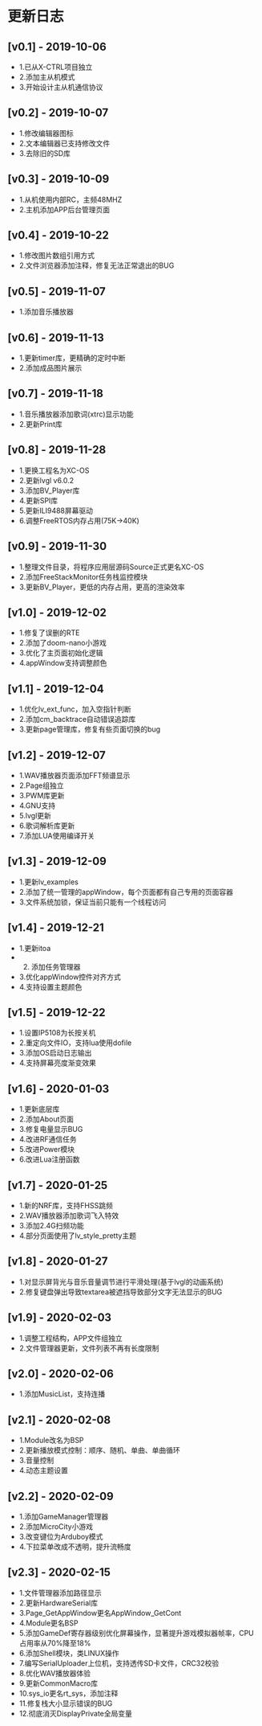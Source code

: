 # 更新日志

## [v0.1] - 2019-10-06
* 1.已从X-CTRL项目独立
* 2.添加主从机模式
* 3.开始设计主从机通信协议

## [v0.2] - 2019-10-07
* 1.修改编辑器图标
* 2.文本编辑器已支持修改文件
* 3.去除旧的SD库

## [v0.3] - 2019-10-09
* 1.从机使用内部RC，主频48MHZ
* 2.主机添加APP后台管理页面

## [v0.4] - 2019-10-22
* 1.修改图片数组引用方式
* 2.文件浏览器添加注释，修复无法正常退出的BUG

## [v0.5] - 2019-11-07
* 1.添加音乐播放器

## [v0.6] - 2019-11-13
* 1.更新timer库，更精确的定时中断
* 2.添加成品图片展示

## [v0.7] - 2019-11-18
* 1.音乐播放器添加歌词(xtrc)显示功能
* 2.更新Print库

## [v0.8] - 2019-11-28
* 1.更换工程名为XC-OS
* 2.更新lvgl v6.0.2
* 3.添加BV_Player库
* 4.更新SPI库
* 5.更新ILI9488屏幕驱动
* 6.调整FreeRTOS内存占用(75K->40K)

## [v0.9] - 2019-11-30
* 1.整理文件目录，将程序应用层源码Source正式更名XC-OS
* 2.添加FreeStackMonitor任务栈监控模块
* 3.更新BV_Player，更低的内存占用，更高的渲染效率

## [v1.0] - 2019-12-02
* 1.修复了误删的RTE
* 2.添加了doom-nano小游戏
* 3.优化了主页面初始化逻辑
* 4.appWindow支持调整颜色

## [v1.1] - 2019-12-04
* 1.优化lv_ext_func，加入空指针判断
* 2.添加cm_backtrace自动错误追踪库
* 3.更新page管理库，修复有些页面切换的bug

## [v1.2] - 2019-12-07
* 1.WAV播放器页面添加FFT频谱显示
* 2.Page组独立
* 3.PWM库更新
* 4.GNU支持
* 5.lvgl更新
* 6.歌词解析库更新
* 7.添加LUA使用编译开关

## [v1.3] - 2019-12-09
* 1.更新lv_examples
* 2.添加了统一管理的appWindow，每个页面都有自己专用的页面容器
* 3.文件系统加锁，保证当前只能有一个线程访问

## [v1.4] - 2019-12-21
* 1.更新itoa
* 2. 添加任务管理器
* 3.优化appWindow控件对齐方式
* 4.支持设置主题颜色

## [v1.5] - 2019-12-22
* 1.设置IP5108为长按关机
* 2.重定向文件IO，支持lua使用dofile
* 3.添加OS启动日志输出
* 4.支持屏幕亮度渐变效果

## [v1.6] - 2020-01-03
* 1.更新底层库
* 2.添加About页面
* 3.修复电量显示BUG
* 4.改进RF通信任务
* 5.改进Power模块
* 6.改进Lua注册函数

## [v1.7] - 2020-01-25
* 1.新的NRF库，支持FHSS跳频
* 2.WAV播放器添加歌词飞入特效
* 3.添加2.4G扫频功能
* 4.部分页面使用了lv_style_pretty主题

## [v1.8] - 2020-01-27
* 1.对显示屏背光与音乐音量调节进行平滑处理(基于lvgl的动画系统)
* 2.修复键盘弹出导致textarea被遮挡导致部分文字无法显示的BUG

## [v1.9] - 2020-02-03
* 1.调整工程结构，APP文件组独立
* 2.文件管理器更新，文件列表不再有长度限制

## [v2.0] - 2020-02-06
* 1.添加MusicList，支持连播

## [v2.1] - 2020-02-08
* 1.Module改名为BSP
* 2.更新播放模式控制：顺序、随机、单曲、单曲循环
* 3.音量控制
* 4.动态主题设置

## [v2.2] - 2020-02-09
* 1.添加GameManager管理器
* 2.添加MicroCity小游戏
* 3.改变键位为Arduboy模式
* 4.下拉菜单改成不透明，提升流畅度

## [v2.3] - 2020-02-15
* 1.文件管理器添加路径显示
* 2.更新HardwareSerial库
* 3.Page_GetAppWindow更名AppWindow_GetCont
* 4.Module更名BSP
* 5.添加GameDef寄存器级别优化屏幕操作，显著提升游戏模拟器帧率，CPU占用率从70%降至18%
* 6.添加Shell模块，类LINUX操作
* 7.编写SerialUploader上位机，支持透传SD卡文件，CRC32校验
* 8.优化WAV播放器体验
* 9.更新CommonMacro库
* 10.sys_io更名rt_sys，添加注释
* 11.修复栈大小显示错误的BUG
* 12.彻底消灭DisplayPrivate全局变量
